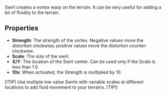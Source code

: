 Swirl creates a vortex warp on the terrain. It can be very useful for adding a bit of fluidity to the terrain.

## Properties

- **Strength**: The strength of the vortex. Negative values move the distortion clockwise; positive values move the distortion counter-clockwise.
- **Scale**: The size of the swirl.
- **X/Y**: The location of the Swirl center. Can be used only if the Scale is less than 1.0.
- **10x**: When activated, the Strength is multiplied by 10.

[!TIP]
Use multiple low value Swirls with variable scales at different locations to add fluid movement to your terrains.
[TIP!]
